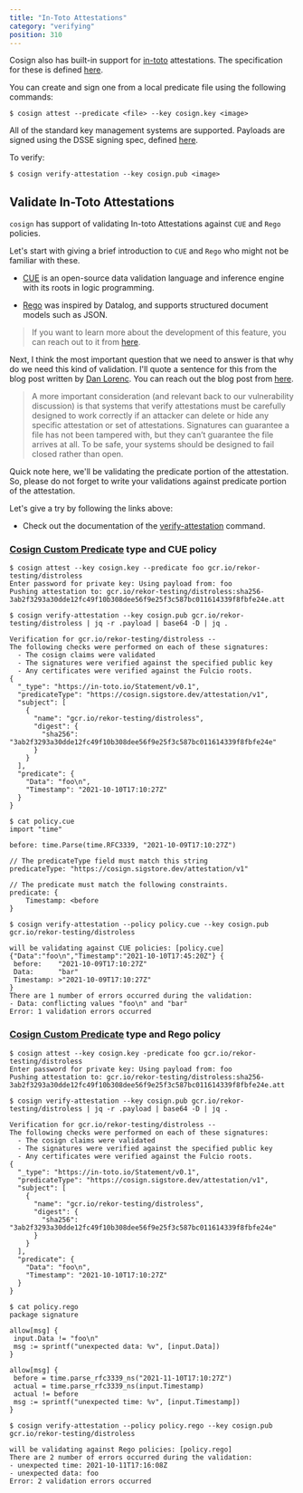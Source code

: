 ```yaml
---
title: "In-Toto Attestations"
category: "verifying"
position: 310
---
```


Cosign also has built-in support for [in-toto](https://in-toto.io) attestations. The specification for these is
defined [here](https://github.com/in-toto/attestation).

You can create and sign one from a local predicate file using the following commands:

```shell
$ cosign attest --predicate <file> --key cosign.key <image>
```

All of the standard key management systems are supported. Payloads are signed using the DSSE signing spec,
defined [here](https://github.com/secure-systems-lab/dsse).

To verify:

```shell
$ cosign verify-attestation --key cosign.pub <image>
```

## Validate In-Toto Attestations

`cosign` has support of validating In-toto Attestations against `CUE` and `Rego` policies.

Let's start with giving a brief introduction to `CUE` and `Rego` who might not be familiar with these.

* [CUE](https://cuelang.org) is an open-source data validation language and inference engine with its roots in logic
  programming.

* [Rego](https://www.openpolicyagent.org/docs/latest/policy-language/) was inspired by Datalog, and supports structured
  document models such as JSON.

> If you want to learn more about the development of this feature, you can reach out to it from [here](https://github.com/sigstore/cosign/pull/641).

Next, I think the most important question that we need to answer is that why do we need this kind of validation. I'll
quote a sentence for this from the blog post written by [Dan Lorenc](https://twitter.com/lorenc_dan). You can reach out
the blog post from [here](https://dlorenc.medium.com/policy-and-attestations-89650fd6f4fa).

> A more important consideration (and relevant back to our vulnerability discussion) is that systems that verify attestations must be carefully designed to work correctly if an attacker can delete or hide any specific attestation or set of attestations. Signatures can guarantee a file has not been tampered with, but they can’t guarantee the file arrives at all. To be safe, your systems should be designed to fail closed rather than open.

Quick note here, we'll be validating the predicate portion of the attestation. So, please do not forget to write your
validations against predicate portion of the attestation.

Let's give a try by following the links above:

* Check out the documentation of
  the [verify-attestation](https://github.com/sigstore/cosign/blob/main/doc/cosign_verify-attestation.md) command.

### [Cosign Custom Predicate](/system_config/specifications/#in-toto-attestation-predicate) type and CUE policy

```shell
$ cosign attest --key cosign.key --predicate foo gcr.io/rekor-testing/distroless
Enter password for private key: Using payload from: foo
Pushing attestation to: gcr.io/rekor-testing/distroless:sha256-3ab2f3293a30dde12fc49f10b308dee56f9e25f3c587bc011614339f8fbfe24e.att

$ cosign verify-attestation --key cosign.pub gcr.io/rekor-testing/distroless | jq -r .payload | base64 -D | jq .

Verification for gcr.io/rekor-testing/distroless --
The following checks were performed on each of these signatures:
  - The cosign claims were validated
  - The signatures were verified against the specified public key
  - Any certificates were verified against the Fulcio roots.
{
  "_type": "https://in-toto.io/Statement/v0.1",
  "predicateType": "https://cosign.sigstore.dev/attestation/v1",
  "subject": [
    {
      "name": "gcr.io/rekor-testing/distroless",
      "digest": {
        "sha256": "3ab2f3293a30dde12fc49f10b308dee56f9e25f3c587bc011614339f8fbfe24e"
      }
    }
  ],
  "predicate": {
    "Data": "foo\n",
    "Timestamp": "2021-10-10T17:10:27Z"
  }
}

$ cat policy.cue
import "time"

before: time.Parse(time.RFC3339, "2021-10-09T17:10:27Z")

// The predicateType field must match this string
predicateType: "https://cosign.sigstore.dev/attestation/v1"

// The predicate must match the following constraints.
predicate: {
    Timestamp: <before
}

$ cosign verify-attestation --policy policy.cue --key cosign.pub gcr.io/rekor-testing/distroless

will be validating against CUE policies: [policy.cue]
{"Data":"foo\n","Timestamp":"2021-10-10T17:45:20Z"} {
 before:    "2021-10-09T17:10:27Z"
 Data:      "bar"
 Timestamp: >"2021-10-09T17:10:27Z"
}
There are 1 number of errors occurred during the validation:
- Data: conflicting values "foo\n" and "bar"
Error: 1 validation errors occurred
```

### [Cosign Custom Predicate](/system_config/specifications/#in-toto-attestation-predicate) type and Rego policy

```shell
$ cosign attest --key cosign.key -predicate foo gcr.io/rekor-testing/distroless
Enter password for private key: Using payload from: foo
Pushing attestation to: gcr.io/rekor-testing/distroless:sha256-3ab2f3293a30dde12fc49f10b308dee56f9e25f3c587bc011614339f8fbfe24e.att

$ cosign verify-attestation --key cosign.pub gcr.io/rekor-testing/distroless | jq -r .payload | base64 -D | jq .

Verification for gcr.io/rekor-testing/distroless --
The following checks were performed on each of these signatures:
  - The cosign claims were validated
  - The signatures were verified against the specified public key
  - Any certificates were verified against the Fulcio roots.
{
  "_type": "https://in-toto.io/Statement/v0.1",
  "predicateType": "https://cosign.sigstore.dev/attestation/v1",
  "subject": [
    {
      "name": "gcr.io/rekor-testing/distroless",
      "digest": {
        "sha256": "3ab2f3293a30dde12fc49f10b308dee56f9e25f3c587bc011614339f8fbfe24e"
      }
    }
  ],
  "predicate": {
    "Data": "foo\n",
    "Timestamp": "2021-10-10T17:10:27Z"
  }
}

$ cat policy.rego
package signature

allow[msg] {
 input.Data != "foo\n"
 msg := sprintf("unexpected data: %v", [input.Data])
}

allow[msg] {
 before = time.parse_rfc3339_ns("2021-11-10T17:10:27Z")
 actual = time.parse_rfc3339_ns(input.Timestamp)
 actual != before
 msg := sprintf("unexpected time: %v", [input.Timestamp])
}

$ cosign verify-attestation --policy policy.rego --key cosign.pub gcr.io/rekor-testing/distroless

will be validating against Rego policies: [policy.rego]
There are 2 number of errors occurred during the validation:
- unexpected time: 2021-10-11T17:16:08Z
- unexpected data: foo
Error: 2 validation errors occurred
```
